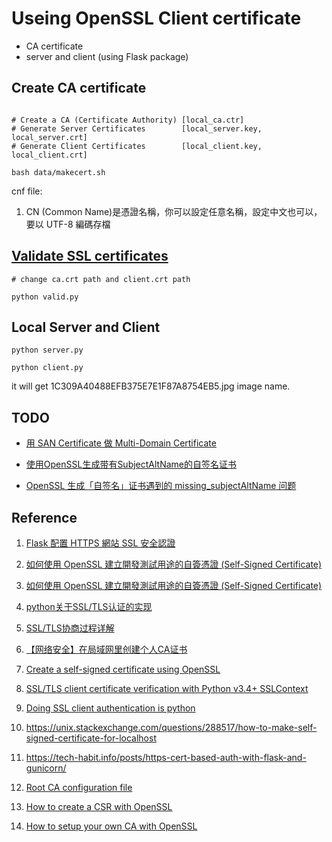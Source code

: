 
# Useing OpenSSL Client certificate

+ CA certificate
+ server and client (using Flask package)

## Create CA certificate
```

# Create a CA (Certificate Authority) [local_ca.ctr]
# Generate Server Certificates        [local_server.key, local_server.crt]
# Generate Client Certificates        [local_client.key, local_client.crt]

bash data/makecert.sh
```
cnf file:
1. CN (Common Name)是憑證名稱，你可以設定任意名稱，設定中文也可以，要以 UTF-8 編碼存檔


## [Validate SSL certificates](https://www.osso.nl/blog/checking-client-ssl-certificate-from-python/ "Title")


```
# change ca.crt path and client.crt path

python valid.py

```

## Local Server and Client

```
python server.py

python client.py
```

it will get 1C309A40488EFB375E7E1F87A8754EB5.jpg image name.

## TODO
 - [用 SAN Certificate 做 Multi-Domain Certificate](https://blog.cssuen.tw/%E7%94%A8-san-certificate-%E5%81%9A-multi-domain-certificate-c7403e05c697 "Title")

 - [使用OpenSSL生成带有SubjectAltName的自签名证书](https://blog.csdn.net/u010983881/article/details/83619603 "Title")

- [OpenSSL 生成「自签名」证书遇到的 missing_subjectAltName 问题](https://moxo.io/blog/2017/08/01/problem-missing-subjectaltname-while-makeing-self-signed-cert/ "Title")

## Reference

1. [Flask 配置 HTTPS 網站 SSL 安全認證](https://medium.com/@charming_rust_oyster_221/flask-%E9%85%8D%E7%BD%AE-https-%E7%B6%B2%E7%AB%99-ssl-%E5%AE%89%E5%85%A8%E8%AA%8D%E8%AD%89-36dfeb609fa8 "Title")

2. [如何使用 OpenSSL 建立開發測試用途的自簽憑證 (Self-Signed Certificate)](https://blog.miniasp.com/post/2019/02/25/Creating-Self-signed-Certificate-using-OpenSSL "Title")

3. [如何使用 OpenSSL 建立開發測試用途的自簽憑證 (Self-Signed Certificate)](https://blog.miniasp.com/post/2019/02/25/Creating-Self-signed-Certificate-using-OpenSSL "Title")

4. [python关于SSL/TLS认证的实现](https://blog.csdn.net/vip97yigang/article/details/84721027 "Title")

5. [SSL/TLS协商过程详解](https://blog.csdn.net/zhangtaoym/article/details/55259889 "Title")

6. [【网络安全】在局域网里创建个人CA证书](https://blog.csdn.net/yannanxiu/article/details/70670225 "Title")

7. [Create a self-signed certificate using OpenSSL](https://blog.cssuen.tw/create-a-self-signed-certificate-using-openssl-240c7b0579d3 "Title")

8. [SSL/TLS client certificate verification with Python v3.4+ SSLContext](https://www.electricmonk.nl/log/2018/06/02/ssl-tls-client-certificate-verification-with-python-v3-4-sslcontext/ "Title")

9. [Doing SSL client authentication is python
](https://stackoverflow.com/questions/33504746/doing-ssl-client-authentication-is-python "Title")

10. <https://unix.stackexchange.com/questions/288517/how-to-make-self-signed-certificate-for-localhost>

11. <https://tech-habit.info/posts/https-cert-based-auth-with-flask-and-gunicorn/>

12. [Root CA configuration file](https://jamielinux.com/docs/openssl-certificate-authority/appendix/root-configuration-file.html "Title")

13. [How to create a CSR with OpenSSL](https://www.switch.ch/pki/manage/request/csr-openssl/ "Title")

14. [How to setup your own CA with OpenSSL](https://gist.github.com/lancejpollard/c46ee524457970e0f692d290c4f625b9 "Title")

